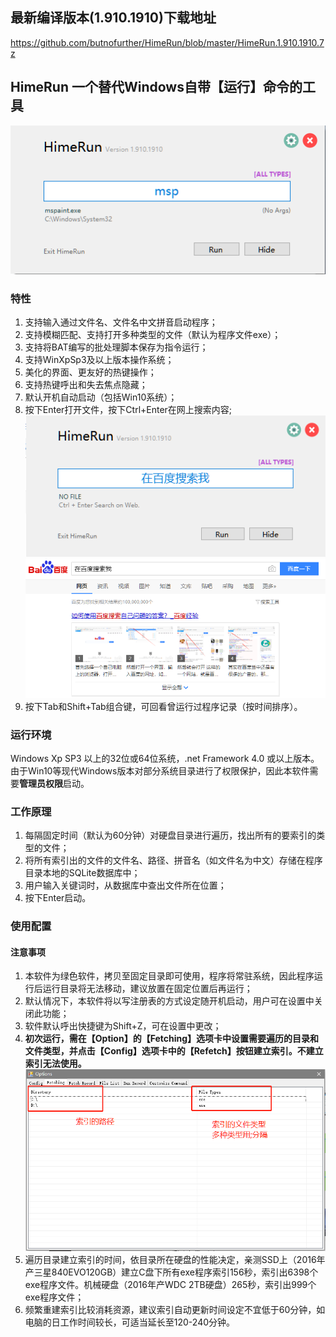 ## 最新编译版本(1.910.1910)下载地址
https://github.com/butnofurther/HimeRun/blob/master/HimeRun.1.910.1910.7z
## HimeRun 一个替代Windows自带【运行】命令的工具
![20191019145001](https://github.com/butnofurther/HimeRun/blob/master/README.image/20191019145001.png)
### 特性
1. 支持输入通过文件名、文件名中文拼音启动程序；
2. 支持模糊匹配、支持打开多种类型的文件（默认为程序文件exe）；
3. 支持将BAT编写的批处理脚本保存为指令运行；
4. 支持WinXpSp3及以上版本操作系统；
5. 美化的界面、更友好的热键操作；
6. 支持热键呼出和失去焦点隐藏；
7. 默认开机自动启动（包括Win10系统）；
8. 按下Enter打开文件，按下Ctrl+Enter在网上搜索内容;
![20191019145501](https://github.com/butnofurther/HimeRun/blob/master/README.image/20191019145501.png)
![20191019145601](https://github.com/butnofurther/HimeRun/blob/master/README.image/20191019145601.png)
9. 按下Tab和Shift+Tab组合键，可回看曾运行过程序记录（按时间排序）。
### 运行环境
Windows Xp SP3 以上的32位或64位系统，.net Framework 4.0 或以上版本。
由于Win10等现代Windows版本对部分系统目录进行了权限保护，因此本软件需要**管理员权限**启动。
### 工作原理
1. 每隔固定时间（默认为60分钟）对硬盘目录进行遍历，找出所有的要索引的类型的文件；
2. 将所有索引出的文件的文件名、路径、拼音名（如文件名为中文）存储在程序目录本地的SQLite数据库中；
3. 用户输入关键词时，从数据库中查出文件所在位置；
4. 按下Enter启动。
### 使用配置
#### 注意事项
1. 本软件为绿色软件，拷贝至固定目录即可使用，程序将常驻系统，因此程序运行后运行目录将无法移动，建议放置在固定位置后再运行；
2. 默认情况下，本软件将以写注册表的方式设定随开机启动，用户可在设置中关闭此功能；
3. 软件默认呼出快捷键为Shift+Z，可在设置中更改；
4. **初次运行，需在【Option】的【Fetching】选项卡中设置需要遍历的目录和文件类型，并点击【Config】选项卡中的【Refetch】按钮建立索引。不建立索引无法使用。**
![20191019134701](https://github.com/butnofurther/HimeRun/blob/master/README.image/20191019134701.png)
5. 遍历目录建立索引的时间，依目录所在硬盘的性能决定，亲测SSD上（2016年产三星840EVO120GB）建立C盘下所有exe程序索引156秒，索引出6398个exe程序文件。机械硬盘（2016年产WDC 2TB硬盘）265秒，索引出999个exe程序文件；
6. 频繁重建索引比较消耗资源，建议索引自动更新时间设定不宜低于60分钟，如电脑的日工作时间较长，可适当延长至120-240分钟。
